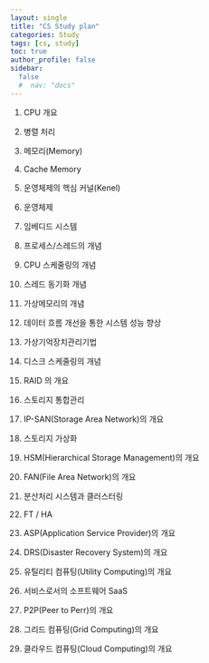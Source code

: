 ```yaml
---
layout: single
title: "CS Study plan"
categories: Study
tags: [cs, study]
toc: true
author_profile: false
sidebar:
  false
  #  nav: "docs"
---
```


1. CPU 개요

2. 병렬 처리

3. 메모리(Memory)

4. Cache Memory

5. 운영체제의 핵심 커널(Kenel)

6. 운영체제

7. 임베디드 시스템

8. 프로세스/스레드의 개념

9. CPU 스케줄링의 개념

10. 스레드 동기화 개념

11. 가상메모리의 개념

12. 데이터 흐름 개선을 통한 시스템 성능 향상

13. 가상기억장치관리기법

14. 디스크 스케줄링의 개념

15. RAID 의 개요

16. 스토리지 통합관리

17. IP-SAN(Storage Area Network)의 개요

18. 스토리지 가상화

19. HSM(Hierarchical Storage Management)의 개요

20. FAN(File Area Network)의 개요

21. 분산처리 시스템과 클러스터링

22. FT / HA

23. ASP(Application Service Provider)의 개요

24. DRS(Disaster Recovery System)의 개요

25. 유틸리티 컴퓨팅(Utility Computing)의 개요

26. 서비스로서의 소프트웨어 SaaS

27. P2P(Peer to Perr)의 개요

28. 그리드 컴퓨팅(Grid Computing)의 개요

29. 클라우드 컴퓨팅(Cloud Computing)의 개요
